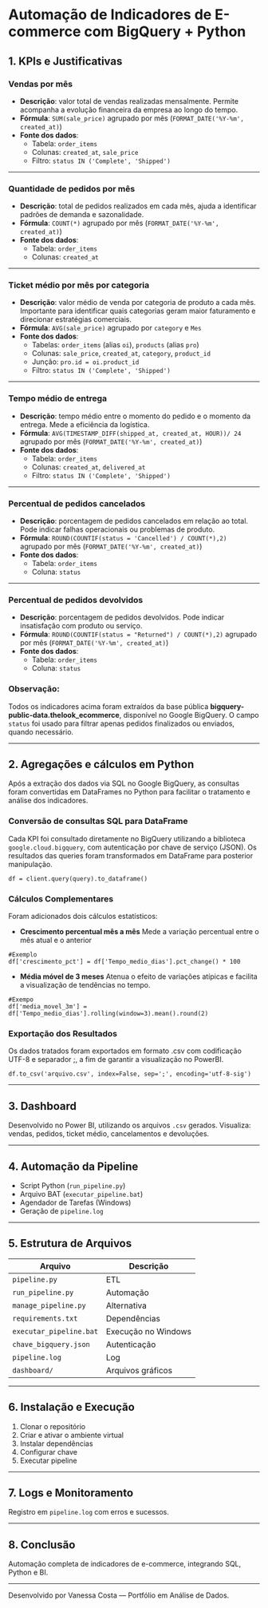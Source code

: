 # Automação de Indicadores de E-commerce com BigQuery + Python


## 1. KPIs e Justificativas

### **Vendas por mês**

* **Descrição**: valor total de vendas realizadas mensalmente. Permite acompanha a evolução financeira da empresa ao longo do tempo.
* **Fórmula**: `SUM(sale_price)` agrupado por mês (`FORMAT_DATE('%Y-%m', created_at)`)
* **Fonte dos dados**:
  * Tabela: `order_items`
  * Colunas: `created_at`, `sale_price`
  * Filtro: `status IN ('Complete', 'Shipped')`

---

### **Quantidade de pedidos por mês**

* **Descrição**: total de pedidos realizados em cada mês, ajuda a identificar padrões de demanda e sazonalidade.
* **Fórmula**: `COUNT(*)` agrupado por mês (`FORMAT_DATE('%Y-%m', created_at)`)
* **Fonte dos dados**:
  * Tabela: `order_items`
  * Colunas: `created_at`

---

### **Ticket médio por mês por categoria**

* **Descrição**: valor médio de venda por categoria de produto a cada mês. Importante para identificar quais categorias geram maior faturamento e direcionar estratégias comerciais.
* **Fórmula**: `AVG(sale_price)` agrupado por `category` e `Mes`
* **Fonte dos dados**:
  * Tabelas: `order_items` (alias `oi`), `products` (alias `pro`)
  * Colunas: `sale_price`, `created_at`, `category`, `product_id`
  * Junção: `pro.id = oi.product_id`
  * Filtro: `status IN ('Complete', 'Shipped')`

---

### **Tempo médio de entrega**

* **Descrição**: tempo médio entre o momento do pedido e o momento da entrega. Mede a eficiência da logística.
* **Fórmula**: `AVG(TIMESTAMP_DIFF(shipped_at, created_at, HOUR))/ 24` agrupado por mês (`FORMAT_DATE('%Y-%m', created_at)`)
* **Fonte dos dados**:
  * Tabela: `order_items`
  * Colunas: `created_at`, `delivered_at`
  * Filtro: `status IN ('Complete', 'Shipped')`

---

### **Percentual de pedidos cancelados**

* **Descrição**: porcentagem de pedidos cancelados em relação ao total. Pode indicar falhas operacionais ou problemas de produto.
* **Fórmula**: `ROUND(COUNTIF(status = 'Cancelled') / COUNT(*),2)` agrupado por mês (`FORMAT_DATE('%Y-%m', created_at)`)
* **Fonte dos dados**:
  * Tabela: `order_items`
  * Coluna: `status`

---

### **Percentual de pedidos devolvidos**

* **Descrição**: porcentagem de pedidos devolvidos. Pode indicar insatisfação com produto ou serviço.
* **Fórmula**: `ROUND(COUNTIF(status = "Returned") / COUNT(*),2)` agrupado por mês (`FORMAT_DATE('%Y-%m', created_at)`)
* **Fonte dos dados**:
  * Tabela: `order_items`
  * Coluna: `status`



### Observação:

Todos os indicadores acima foram extraídos da base pública **bigquery-public-data.thelook_ecommerce**, disponível no Google BigQuery. O campo `status` foi usado para filtrar apenas pedidos finalizados ou enviados, quando necessário.

---

## 2. Agregações e cálculos em Python

Após a extração dos dados via SQL no Google BigQuery, as consultas foram convertidas em DataFrames no Python para facilitar o tratamento e análise dos indicadores.

### Conversão de consultas SQL para DataFrame
Cada KPI foi consultado diretamente no BigQuery utilizando a biblioteca `google.cloud.bigquery`, com autenticação por chave de serviço (JSON). Os resultados das queries foram transformados em DataFrame para posterior manipulação.

```
df = client.query(query).to_dataframe()
```

### Cálculos Complementares
Foram adicionados dois cálculos estatísticos:

* **Crescimento percentual mês a mês** 
Mede a variação percentual entre o mês atual e o anterior

```
#Exemplo
df['crescimento_pct'] = df['Tempo_medio_dias'].pct_change() * 100
```

* **Média móvel de 3 meses**
Atenua o efeito de variações atípicas  e facilita a visualização de tendências no tempo.

```
#Exempo
df['media_movel_3m'] = df['Tempo_medio_dias'].rolling(window=3).mean().round(2)
```

### Exportação dos Resultados

Os dados tratados foram exportados em formato .csv com codificação UTF-8 e separador ;, a fim de garantir a visualização no PowerBI.

```
df.to_csv('arquivo.csv', index=False, sep=';', encoding='utf-8-sig')
```

---

## 3. Dashboard

Desenvolvido no Power BI, utilizando os arquivos `.csv` gerados. Visualiza: vendas, pedidos, ticket médio, cancelamentos e devoluções.

---

## 4. Automação da Pipeline

- Script Python (`run_pipeline.py`)
- Arquivo BAT (`executar_pipeline.bat`)
- Agendador de Tarefas (Windows)
- Geração de `pipeline.log`

---

## 5. Estrutura de Arquivos

| Arquivo | Descrição |
|---------|----------|
| `pipeline.py` | ETL |
| `run_pipeline.py` | Automação |
| `manage_pipeline.py` | Alternativa |
| `requirements.txt` | Dependências |
| `executar_pipeline.bat` | Execução no Windows |
| `chave_bigquery.json` | Autenticação |
| `pipeline.log` | Log |
| `dashboard/` | Arquivos gráficos |

---

## 6. Instalação e Execução

1. Clonar o repositório  
2. Criar e ativar o ambiente virtual  
3. Instalar dependências  
4. Configurar chave  
5. Executar pipeline

---

## 7. Logs e Monitoramento

Registro em `pipeline.log` com erros e sucessos.

---

## 8. Conclusão

Automação completa de indicadores de e-commerce, integrando SQL, Python e BI.

---


Desenvolvido por Vanessa Costa — Portfólio em Análise de Dados.








